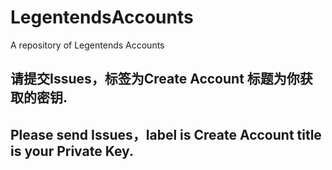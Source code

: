 # LegentendsAccounts
A repository of Legentends Accounts
## 请提交Issues，标签为****Create Account**** 标题为你获取的密钥.
## Please send Issues，label is ****Create Account**** title is your Private Key.

